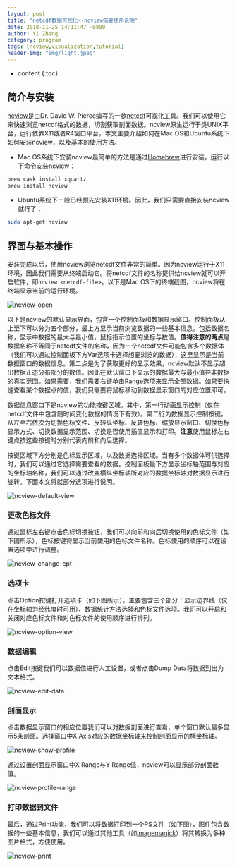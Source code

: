 ```yaml
---
layout: post
title: "netcdf数据可视化--ncview简要使用说明"
date: 2018-11-25 14:11:47 -0800
author: Yi Zhang
category: program
tags: [ncview,visualization,tutorial]
header-img: "img/light.jpeg"
---
```


* content
{:toc}



## 简介与安装

[ncview](http://meteora.ucsd.edu/%7Epierce/ncview_home_page.html)是由Dr. David W. Pierce编写的一款[netcdf](https://www.unidata.ucar.edu/software/netcdf/)可视化工具。我们可以使用它来快速浏览netcdf格式的数据，切割获取剖面数据。ncview原生运行于类UNIX平台，运行依靠X11或者R4窗口平台。本文主要介绍如何在Mac OS和Ubuntu系统下如何安装ncview，以及基本的使用方法。

+ Mac OS系统下安装ncview最简单的方法是通过[Homebrew](https://brew.sh)进行安装，运行以下命令安装ncview：

```bash
brew cask install xquartz
brew install ncview
```
+ Ubuntu系统下一般已经预先安装X11环境。因此，我们只需要直接安装ncview就行了：

```bash
sudo apt-get ncview
```

## 界面与基本操作

安装完成以后，使用ncview浏览netcdf文件非常的简单。因为ncview运行于X11环境，因此我们需要从终端启动它。将netcdf文件的名称提供给ncview就可以开启软件，即`ncview <netcdf-file>`。以下是Mac OS下的终端截图，ncview将在终端显示当前的运行环境。

![ncview-open](/assets/2018-11/ncview-open.png)

以下是ncview的默认显示界面，包含一个控制面板和数据显示窗口。控制面板从上至下可以分为五个部分，最上方显示当前浏览数据的一些基本信息。包括数据名称，显示中数据的最大与最小值，鼠标指示位置的坐标与数值。**值得注意的两点**是数据名称不等同于netcdf文件的名称，因为一个netcdf文件可能包含多个数据体（我们可以通过控制面板下方Var选项卡选择想要浏览的数据），这里显示是当前数据窗口的数据信息。第二点是为了获取更好的显示效果，ncview默认不显示超出数据正态分布部分的数值。因此在默认窗口下显示的数据最大与最小值并非数据的真实范围。如果需要，我们需要右键单击Range选项来显示全部数据。如果要快速查看某个数据点的值，我们只需要将鼠标移动到数据显示窗口的对应位置即可。

数据信息窗口下是ncview的功能按键区域。其中，第一行动画显示控制（仅在netcdf文件中包含随时间变化数据的情况下有效）。第二行为数据显示控制按键，从左至右依次为切换色标文件、反转纵坐标、反转色标、缩放显示窗口、切换色标显示方式、切换数据显示范围、切换是否使用插值显示和打印。**注意**使用鼠标左右键点按这些按键时分别代表向前和向后选择。

按键区域下方分别是色标显示区域，以及数据选择区域。当有多个数据体可供选择时，我们可以通过它选择需要查看的数据。控制面板最下方显示坐标轴范围与对应的坐标轴名称，我们可以通过改变横纵坐标轴所对应的数据坐标轴对数据显示进行旋转。下面本文将就部分选项进行说明。

![ncview-default-view](/assets/2018-11/ncview-default-view.png)

### 更改色标文件

通过鼠标左右键点击色标切换按钮，我们可以向前和向后切换使用的色标文件（如下图所示），色标按键将显示当前使用的色标文件名称。色标使用的顺序可以在设置选项中进行调整。

![ncview-change-cpt](/assets/2018-11/ncview-change-cpt.png)

### 选项卡

点击Option按键打开选项卡（如下图所示）。主要包含三个部分：显示边界线（仅在坐标轴为经纬度时可用）、数据统计方法选择和色标文件选项。我们可以开启和关闭对应色标文件和对色标文件的使用顺序进行排列。

![ncview-option-view](/assets/2018-11/ncview-option-view.png)

### 数据编辑

点击Edit按键我们可以数据值进行人工设置，或者点击Dump Data将数据到出为文本格式。

![ncview-edit-data](/assets/2018-11/ncview-edit-data.png)

### 剖面显示

点击数据显示窗口的相应位置我们可以对数据剖面进行查看，单个窗口默认最多显示5条剖面。选择窗口中X Axis对应的数据坐标轴来控制剖面显示的横坐标轴。

![ncview-show-profile](/assets/2018-11/ncview-show-profile.png)

通过设置剖面显示窗口中X Range与Y Range值，ncview可以显示部分剖面数值。

![ncview-profile-range](/assets/2018-11/ncview-profile-range.png)

### 打印数据到文件

最后，通过Print功能，我们可以将数据打印到一个PS文件（如下图），图件包含数据的一些基本信息，我们可以通过其他工具（如[imagemagick](http://www.imagemagick.org/script/index.php)）将其转换为多种图片格式，方便使用。

![ncview-print](/assets/2018-11/ncview-print.png)
